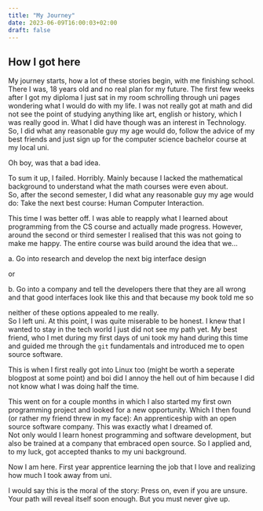 ```yaml
---
title: "My Journey"
date: 2023-06-09T16:00:03+02:00
draft: false
---
```

## How I got here

My journey starts, how a lot of these stories begin, with me finishing school. There I was, 18 years old and no real plan for my future. The first few weeks after I got my diploma I just sat in my room schrolling through uni pages wondering what I would do with my life. I was not really got at math and did not see the point of studying anything like art, english or history, which I was really good in. What I did have though was an interest in Technology. So, I did what any reasonable guy my age would do, follow the advice of my best friends and just sign up for the computer science bachelor course at my local uni.

Oh boy, was that a bad idea.

To sum it up, I failed. Horribly. Mainly because I lacked the mathematical background to understand what the math courses were even about.<br>
So, after the second semester, I did what any reasonable guy my age would do: Take the next best course: Human Computer Interaction.

This time I was better off. I was able to reapply what I learned about programming from the CS course and actually made progress. However, around the second or third semester I realised that this was not going to make me happy. The entire course was build around the idea that we...

a. Go into research and develop the next big interface design

or

b. Go into a company and tell the developers there that they are all wrong and that good interfaces look like this and that because my book told me so

neither of these options appealed to me really.<br>
So I left uni. At this point, I was quite miserable to be honest. I knew that I wanted to stay in the tech world I just did not see my path yet. My best friend, who I met during my first days of uni took my hand during this time and guided me through the `git` fundamentals and introduced me to open source software.

This is when I first really got into Linux too (might be worth a seperate blogpost at some point) and boi did I annoy the hell out of him because I did not know what I was doing half the time.

This went on for a couple months in which I also started my first own programming project and looked for a new opportunity. Which I then found (or rather my friend threw in my face): An apprenticeship with an open source software company. This was exactly what I dreamed of.<br>
Not only would I learn honest programming and software development, but also be trained at a company that embraced open source. So I applied and, to my luck, got accepted thanks to my uni background.

Now I am here. First year apprentice learning the job that I love and realizing how much I took away from uni.

I would say this is the moral of the story: Press on, even if you are unsure. Your path will reveal itself soon enough. But you must never give up.